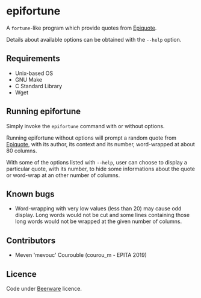 epifortune
==========

A `fortune`-like program which provide quotes from
[Epiquote](http://epiquote.fr).

Details about available options can be obtained with the `--help` option.

Requirements
------------
- Unix-based OS
- GNU Make
- C Standard Library
- Wget

Running epifortune
------------------
Simply invoke the `epifortune` command with or without options.

Running epifortune without options will prompt a random quote from 
[Epiquote](http://epiquote.fr), with its author, its context and its number,
word-wrapped at about 80 columns.

With some of the options listed with `--help`,
user can choose to display a particular quote, with its number, to hide some
informations about the quote or word-wrap at an other number of columns.

Known bugs
----------
- Word-wrapping with very low values (less than 20) may cause odd display. Long
words would not be cut and some lines containing those long words would not be
wrapped at the given number of columns.

Contributors
------------
- Meven 'mevouc' Courouble (courou\_m - EPITA 2019)

Licence
-------

Code under [Beerware](http://fr.wikipedia.org/wiki/Beerware) licence.
